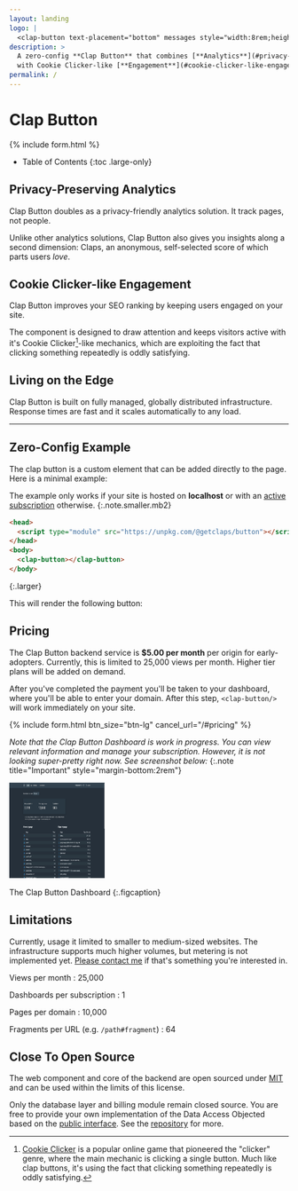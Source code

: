 ```yaml
---
layout: landing
logo: |
  <clap-button text-placement="bottom" messages style="width:8rem;height:8rem;margin:0 auto;font-size:1.2rem"></clap-button>
description: >
  A zero-config **Clap Button** that combines [**Analytics**](#privacy-preserving-analytics) 
  with Cookie Clicker-like [**Engagement**](#cookie-clicker-like-engagement).
permalink: /
---
```


# Clap Button

{% include form.html %}
<!--end_header-->

* Table of Contents
{:toc .large-only}


## Privacy-Preserving Analytics

Clap Button doubles as a privacy-friendly analytics solution. 
It track pages, not people.

Unlike other analytics solutions, Clap Button also gives you insights along a second dimension: 
Claps, an anonymous, self-selected score of which parts users _love_.


## Cookie Clicker-like Engagement

Clap Button improves your SEO ranking by keeping users engaged on your site. 

The component is designed to draw attention and keeps visitors active with it's Cookie Clicker[^1]-like mechanics,
which are exploiting the fact that clicking something repeatedly is oddly satisfying.


## Living on the Edge

Clap Button is built on fully managed, globally distributed infrastructure. 
Response times are fast and it scales automatically to any load. 

***

## Zero-Config Example

The clap button is a custom element that can be added directly to the page. Here is a minimal example:

The example only works if your site is hosted on __localhost__ or with an [active subscription](#pricing) otherwise.
{:.note.smaller.mb2}

```html
<head>
  <script type="module" src="https://unpkg.com/@getclaps/button"></script>
</head>
<body>
  <clap-button></clap-button>
</body>
```
{:.larger}

This will render the following button:

<clap-button></clap-button>


## Pricing

The Clap Button backend service is __$5.00 per month__ per origin for early-adopters. 
Currently, this is limited to 25,000 views per month. Higher tier plans will be added on demand.

After you've completed the payment you'll be taken to your dashboard, where you'll be able to enter your domain. 
After this step, `<clap-button/>` will work immediately on your site. 

{% include form.html btn_size="btn-lg" cancel_url="/#pricing" %}

_Note that the Clap Button Dashboard is work in progress._
_You can view relevant information and manage your subscription._
_However, it is not looking super-pretty right now. See screenshot below:_
{:.note title="Important" style="margin-bottom:2rem"} 

<picture>
  <source srcset="assets/img/dashl.jpg" media="(prefers-color-scheme: dark)">
  <img src="assets/img/dashd.jpg" class="lead" alt="Logo" width="172" height="172">
</picture>

The Clap Button Dashboard
{:.figcaption}


## Limitations

Currently, usage it limited to smaller to medium-sized websites. 
The infrastructure supports much higher volumes, but metering is not implemented yet. 
[Please contact me](mailto:getclaps@qwtel.com) if that's something you're interested in.

<!-- Don't feel like typing an email to a human? [Subscribe to our newsletter](#subscribe) instead and get informed when high-volume plans arrive.
{:.note.smaller.mb2 title="Hey there!"} -->

Views per month
: 25,000

Dashboards per subscription
: 1

Pages per domain
: 10,000

Fragments per URL (e.g. `/path#fragment`)
: 64


## Close To Open Source

The web component and core of the backend are open sourced under [MIT](licenses/MIT.md) and can be used within the limits of this license.

Only the database layer and billing module remain closed source. You are free to provide your own implementation of the Data Access Objected based on the [public interface](https://github.com/getclaps/worker/blob/master/src/dao.ts).
See the [repository](https://github.com/getclaps/worker) for more.


[^1]: [Cookie Clicker](http://orteil.dashnet.org/cookieclicker/) is a popular online game that pioneered the "clicker" genre, where the main mechanic is clicking a single button. Much like clap buttons, it's using the fact that clicking something repeatedly is oddly satisfying.

[^2]: Note that claps will be deleted after 24 hours when they are hosted on localhost.


<style>
  .page > p { position: relative }
  .page > hr { margin: 4rem 0 }
</style>